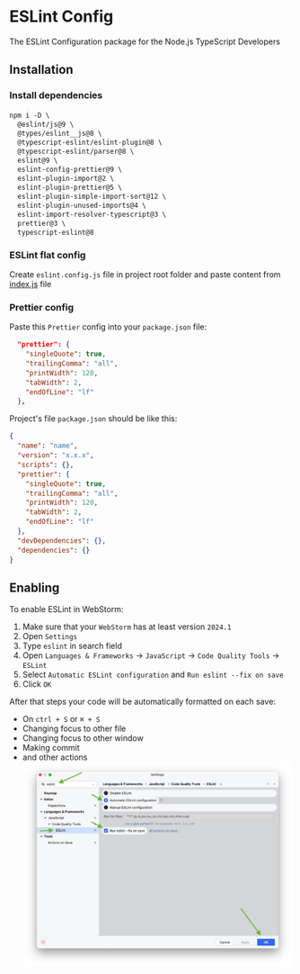 # ESLint Config
The ESLint Configuration package for the Node.js TypeScript Developers

## Installation
### Install dependencies
```shell
npm i -D \
  @eslint/js@9 \
  @types/eslint__js@8 \
  @typescript-eslint/eslint-plugin@8 \
  @typescript-eslint/parser@8 \
  eslint@9 \
  eslint-config-prettier@9 \
  eslint-plugin-import@2 \
  eslint-plugin-prettier@5 \
  eslint-plugin-simple-import-sort@12 \
  eslint-plugin-unused-imports@4 \
  eslint-import-resolver-typescript@3 \
  prettier@3 \
  typescript-eslint@8
```

### ESLint flat config
Create `eslint.config.js` file in project root folder and paste content from [index.js](./index.js) file

### Prettier config
Paste this `Prettier` config into your `package.json` file:
```json
  "prettier": {
    "singleQuote": true,
    "trailingComma": "all",
    "printWidth": 120,
    "tabWidth": 2,
    "endOfLine": "lf"
  },
```

Project's file `package.json` should be like this:
```json
{
  "name": "name",
  "version": "x.x.x",
  "scripts": {},
  "prettier": {
    "singleQuote": true,
    "trailingComma": "all",
    "printWidth": 120,
    "tabWidth": 2,
    "endOfLine": "lf"
  },
  "devDependencies": {},
  "dependencies": {}
}
```

## Enabling
To enable ESLint in WebStorm:
1. Make sure that your `WebStorm` has at least version `2024.1`
2. Open `Settings`
3. Type `eslint` in search field
4. Open `Languages & Frameworks` -> `JavaScript` -> `Code Quality Tools` -> `ESLint`
5. Select `Automatic ESLint configuration` and `Run eslint --fix on save`
6. Click `OK`  

After that steps your code will be automatically formatted on each save:
* On `ctrl + S` or `⌘ + S`
* Changing focus to other file
* Changing focus to other window
* Making commit
* and other actions
![alt text](.github/webstorm.png)
